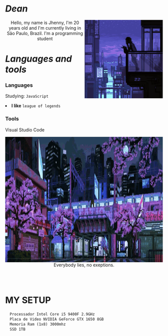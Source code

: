 #                                                                    *Dean*

<img align="right" alt="GIF" height="250" width="250"  src="https://github.com/Dean1337/Dean1337/blob/main/gif1.gif" />

<p align="center">Hello, my name is Jhenny, I'm 20 years old and I'm currently living in São Paulo, Brazil. I'm a programming student</p>

#                                                                    *Languages and tools*

### Languages
  Studying: <code>JavaScript</code>
  <li><strong>I like</strong> <code>league of legends</code>


    
    
### Tools
  Visual Studio Code



<img align="right" alt="GIF" height="400" width="800" src="https://github.com/Dean1337/Dean1337/blob/main/city.gif" />
<br>
<p align="center"> Everybody lies, no exeptions.
</p>
<br><br>

#                                                                    **MY SETUP**

      Processador Intel Core i5 9400F 2.9GHz
      Placa de Video NVIDIA GeForce GTX 1650 8GB
      Memoria Ram (1x8) 3000mhz
      SSD 1TB

